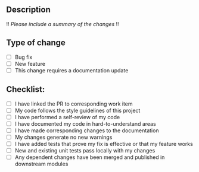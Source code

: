 ## Description
!! *Please include a summary of the changes* !!

## Type of change
- [ ] Bug fix
- [ ] New feature
- [ ] This change requires a documentation update

## Checklist:
- [ ] I have linked the PR to corresponding work item
- [ ] My code follows the style guidelines of this project
- [ ] I have performed a self-review of my code
- [ ] I have documented my code in hard-to-understand areas
- [ ] I have made corresponding changes to the documentation
- [ ] My changes generate no new warnings
- [ ] I have added tests that prove my fix is effective or that my feature works
- [ ] New and existing unit tests pass locally with my changes
- [ ] Any dependent changes have been merged and published in downstream modules
